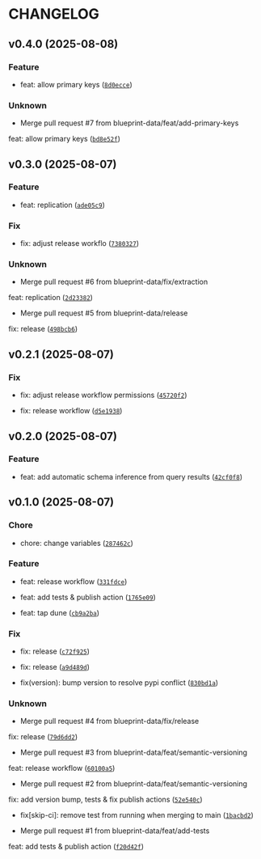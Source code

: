 # CHANGELOG



## v0.4.0 (2025-08-08)

### Feature

* feat: allow primary keys ([`8d0ecce`](https://github.com/blueprint-data/tap-dune/commit/8d0ecceb9ad9d5cfd49b450b7153e5cb890ad4a0))

### Unknown

* Merge pull request #7 from blueprint-data/feat/add-primary-keys

feat: allow primary keys ([`bd8e52f`](https://github.com/blueprint-data/tap-dune/commit/bd8e52f7c060acc69176796e0a3b6e8350c55ec3))


## v0.3.0 (2025-08-07)

### Feature

* feat: replication ([`ade05c9`](https://github.com/blueprint-data/tap-dune/commit/ade05c9c2bc267dc27ecc994f8ff25c6ee1906f0))

### Fix

* fix: adjust release workflo ([`7380327`](https://github.com/blueprint-data/tap-dune/commit/738032733466f712be29163678921ea0c985527f))

### Unknown

* Merge pull request #6 from blueprint-data/fix/extraction

feat: replication ([`2d23382`](https://github.com/blueprint-data/tap-dune/commit/2d233824ca1ec5223ef91c43f2012899bb874aec))

* Merge pull request #5 from blueprint-data/release

fix: release ([`498bcb6`](https://github.com/blueprint-data/tap-dune/commit/498bcb6673301be4c95e4bf6998cc26f7ffa05f8))


## v0.2.1 (2025-08-07)

### Fix

* fix: adjust release workflow permissions ([`45720f2`](https://github.com/blueprint-data/tap-dune/commit/45720f2afaca6ef7b54b4dd586143ff668b43b7d))

* fix: release workflow ([`d5e1938`](https://github.com/blueprint-data/tap-dune/commit/d5e19384ede30ef2b69f5bef3cd05442a6f36607))


## v0.2.0 (2025-08-07)

### Feature

* feat: add automatic schema inference from query results ([`42cf0f8`](https://github.com/blueprint-data/tap-dune/commit/42cf0f8989fecb9684f69fceb6786893286b1e94))


## v0.1.0 (2025-08-07)

### Chore

* chore: change variables ([`287462c`](https://github.com/blueprint-data/tap-dune/commit/287462cd4fd00e343c372c7e9fbabe2d17771955))

### Feature

* feat: release workflow ([`331fdce`](https://github.com/blueprint-data/tap-dune/commit/331fdce168366987f59d0118d688010280842ecb))

* feat: add tests &amp; publish action ([`1765e09`](https://github.com/blueprint-data/tap-dune/commit/1765e09f938c67acedec6a9710a5f6cfdebf5fa3))

* feat: tap dune ([`cb9a2ba`](https://github.com/blueprint-data/tap-dune/commit/cb9a2bacb0ba1bc265ebf14617359d8660ea2fc2))

### Fix

* fix: release ([`c72f925`](https://github.com/blueprint-data/tap-dune/commit/c72f9256ca0a3f29f67f308280c7b7d041aedf58))

* fix: release ([`a9d489d`](https://github.com/blueprint-data/tap-dune/commit/a9d489df74e20b0b9ba13f9cf9578ab69bb3b9c7))

* fix(version): bump version to resolve pypi conflict ([`830bd1a`](https://github.com/blueprint-data/tap-dune/commit/830bd1a48c8c7a5cef1e0e4a9cbd98e090896a78))

### Unknown

* Merge pull request #4 from blueprint-data/fix/release

fix: release ([`79d6dd2`](https://github.com/blueprint-data/tap-dune/commit/79d6dd25084402b57a3cd57bec6adf5694d77660))

* Merge pull request #3 from blueprint-data/feat/semantic-versioning

feat: release workflow ([`60100a5`](https://github.com/blueprint-data/tap-dune/commit/60100a5a86a8c4ac87fed84cefe84cbe99d0eef6))

* Merge pull request #2 from blueprint-data/feat/semantic-versioning

fix: add version bump, tests &amp; fix publish actions ([`52e540c`](https://github.com/blueprint-data/tap-dune/commit/52e540ceaa45ad9a583e00ef975e85a40cdc51a0))

* fix[skip-ci]: remove test from running when merging to main ([`1bacbd2`](https://github.com/blueprint-data/tap-dune/commit/1bacbd2fc41bb1d7dc832793e804b0ffacfff47e))

* Merge pull request #1 from blueprint-data/feat/add-tests

feat: add tests &amp; publish action ([`f20d42f`](https://github.com/blueprint-data/tap-dune/commit/f20d42f26e2a278c9324a860754570c24e454e69))
